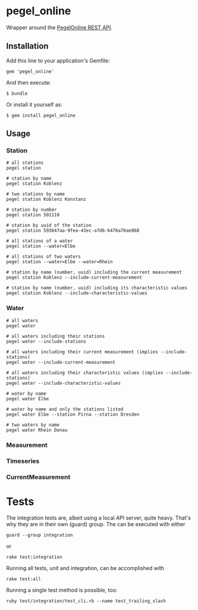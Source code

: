 # pegel_online

Wrapper around the [PegelOnline REST API](http://www.pegelonline.wsv.de/webservice/dokuRestapi).

## Installation

Add this line to your application's Gemfile:

    gem 'pegel_online'

And then execute:

    $ bundle

Or install it yourself as:

    $ gem install pegel_online

## Usage

### Station

    # all stations
    pegel station

    # station by name
    pegel station Koblenz

    # two stations by name
    pegel station Koblenz Konstanz

    # station by number
    pegel station 501110

    # station by uuid of the station
    pegel station 593647aa-9fea-43ec-a7d6-6476a76ae868

    # all stations of a water
    pegel station --water=Elbe

    # all stations of two waters
    pegel station --water=Elbe --water=Rhein

    # station by name (number, uuid) including the current measurement
    pegel station Koblenz --include-current-measurement

    # station by name (number, uuid) including its characteristic values
    pegel station Koblenz --include-characteristic-values

### Water

    # all waters
    pegel water

    # all waters including their stations
    pegel water --include-stations

    # all waters including their current measurement (implies --include-stations)
    pegel water --include-current-measurement

    # all waters including their characteristic values (implies --include-stations)
    pegel water --include-characteristic-values

    # water by name
    pegel water Elbe

    # water by name and only the stations listed
    pegel water Elbe --station Pirna --station Dresden

    # two waters by name
    pegel water Rhein Donau

### Measurement
### Timeseries
### CurrentMeasurement

# Tests

The integration tests are, albeit using a local API server, quite heavy. That's why they are in their own (guard) group. The can be executed with either

    guard --group integration

or

    rake test:integration

Running all tests, unit and integration, can be accomplished with

    rake test:all

Running a single test method is possible, too:

    ruby test/integration/test_cli.rb --name test_trailing_slash
